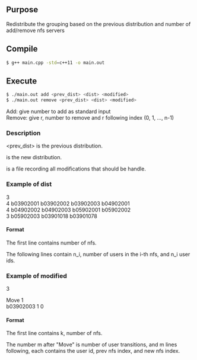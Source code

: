 ## Purpose

Redistribute the grouping based on the previous distribution and number of add/remove nfs servers

## Compile
```bash
$ g++ main.cpp -std=c++11 -o main.out
```

## Execute
```bash
$ ./main.out add <prev_dist> <dist> <modified>
$ ./main.out remove <prev_dist> <dist> <modified>
```
Add: give number to add as standard input<br>
Remove: give r, number to remove and r following index (0, 1, ..., n-1)

### Description
<prev_dist> is the previous distribution.

<dist> is the new distribution.

<modified> is a file recording all modifications that should be handle.

### Example of dist
3<br>
4 b03902001 b03902002 b03902003 b04902001<br>
4 b04902002 b04902003 b05902001 b05902002<br>
3 b05902003 b03901018 b03901078<br>

#### Format
The first line contains number of nfs.

The following lines contain n_i, number of users in the i-th nfs, and n_i user ids.

### Example of modified
3<br>

Move 1<br>
b03902003 1 0<br>

#### Format
The first line contains k, number of nfs.

The number m after "Move" is number of user transitions, and m lines following, each contains the user id, prev nfs index, and new nfs index.

